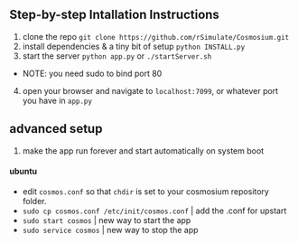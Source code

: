 ## Step-by-step Intallation Instructions ##
1. clone the repo
  `git clone https://github.com/rSimulate/Cosmosium.git`
2. install dependencies & a tiny bit of setup
  `python INSTALL.py`
3. start the server
  `python app.py` or `./startServer.sh`
  * NOTE: you need sudo to bind port 80
4. open your browser and navigate to `localhost:7099`, or whatever port you have in `app.py`

## advanced setup ##
1. make the app run forever and start automatically on system boot

  #### ubuntu ####
  * edit `cosmos.conf` so that `chdir` is set to your cosmosium repository folder.
  * `sudo cp cosmos.conf /etc/init/cosmos.conf` | add the .conf for upstart
  * `sudo start cosmos` | new way to start the app
  * `sudo service cosmos` | new way to stop the app
    

